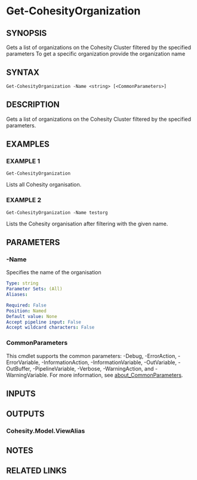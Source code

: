 # Get-CohesityOrganization

## SYNOPSIS
Gets a list of organizations on the Cohesity Cluster filtered by the specified parameters
To get a specific organization provide the organization name
## SYNTAX

```
Get-CohesityOrganization -Name <string> [<CommonParameters>] 
```

## DESCRIPTION
Gets a list of organizations on the Cohesity Cluster filtered by the specified parameters.

## EXAMPLES

### EXAMPLE 1
```
Get-CohesityOrganization
```

Lists all Cohesity organisation.

### EXAMPLE 2
```
Get-CohesityOrganization -Name testorg
```

Lists the Cohesity organisation after filtering with the given name.

## PARAMETERS

### -Name
Specifies the name of the organisation

```yaml
Type: string
Parameter Sets: (All)
Aliases:

Required: False
Position: Named
Default value: None
Accept pipeline input: False
Accept wildcard characters: False
```


### CommonParameters
This cmdlet supports the common parameters: -Debug, -ErrorAction, -ErrorVariable, -InformationAction, -InformationVariable, -OutVariable, -OutBuffer, -PipelineVariable, -Verbose, -WarningAction, and -WarningVariable. For more information, see [about_CommonParameters](http://go.microsoft.com/fwlink/?LinkID=113216).

## INPUTS

## OUTPUTS

### Cohesity.Model.ViewAlias
## NOTES

## RELATED LINKS
